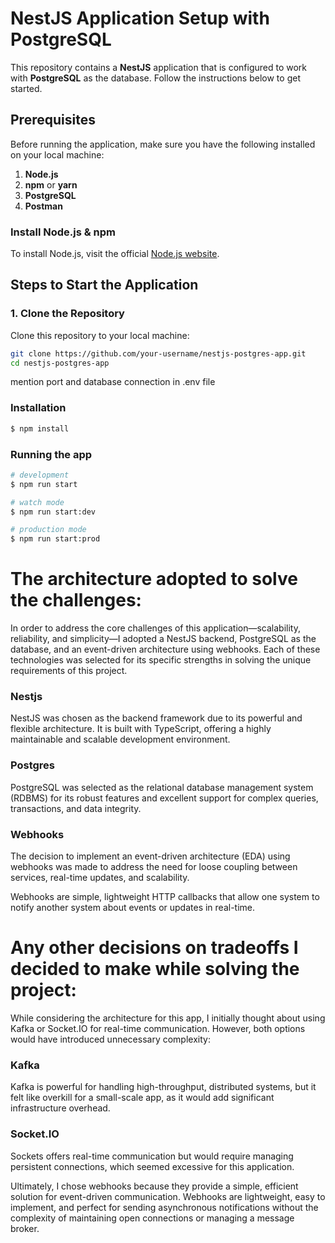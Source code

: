 # NestJS Application Setup with PostgreSQL

This repository contains a **NestJS** application that is configured to work with **PostgreSQL** as the database. Follow the instructions below to get started.

## Prerequisites

Before running the application, make sure you have the following installed on your local machine:

1. **Node.js** 
2. **npm** or **yarn** 
3. **PostgreSQL** 
4. **Postman** 

### Install Node.js & npm

To install Node.js, visit the official [Node.js website](https://nodejs.org/).

## Steps to Start the Application

### 1. Clone the Repository

Clone this repository to your local machine:

```bash
git clone https://github.com/your-username/nestjs-postgres-app.git
cd nestjs-postgres-app
```

mention port and database connection in .env file

### Installation

```bash
$ npm install
```

### Running the app

```bash
# development
$ npm run start

# watch mode
$ npm run start:dev

# production mode
$ npm run start:prod
```


# The architecture adopted to solve the challenges:

In order to address the core challenges of this application—scalability, reliability, and simplicity—I adopted a NestJS backend, PostgreSQL as the database, and an event-driven architecture using webhooks. Each of these technologies was selected for its specific strengths in solving the unique requirements of this project.

### Nestjs

NestJS was chosen as the backend framework due to its powerful and flexible architecture. It is built with TypeScript, offering a highly maintainable and scalable development environment. 

### Postgres

PostgreSQL was selected as the relational database management system (RDBMS) for its robust features and excellent support for complex queries, transactions, and data integrity.

### Webhooks

The decision to implement an event-driven architecture (EDA) using webhooks was made to address the need for loose coupling between services, real-time updates, and scalability.

Webhooks are simple, lightweight HTTP callbacks that allow one system to notify another system about events or updates in real-time.

# Any other decisions on tradeoffs I decided to make while solving the project:

While considering the architecture for this app, I initially thought about using Kafka or Socket.IO for real-time communication. However, both options would have introduced unnecessary complexity:

### Kafka
Kafka is powerful for handling high-throughput, distributed systems, but it felt like overkill for a small-scale app, as it would add significant infrastructure overhead.

### Socket.IO 
Sockets offers real-time communication but would require managing persistent connections, which seemed excessive for this application.

Ultimately, I chose webhooks because they provide a simple, efficient solution for event-driven communication. Webhooks are lightweight, easy to implement, and perfect for sending asynchronous notifications without the complexity of maintaining open connections or managing a message broker.

